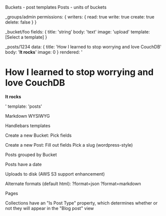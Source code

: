 Buckets - post templates
Posts - units of buckets

_groups/admin
  permissions: {
    writers: {
      read: true
      write: true
      create: true
      delete: false
    }
  }


_bucket/foo
  fields: {
    title: 'string'
    body: 'text'
    image: 'upload'
    template: [Select a template]
  }

_posts/1234
  data: {
    title: 'How I learned to stop worrying and love CouchDB'
    body: '**It rocks**'
    image: 0
  }
  rendered: '<h1>How I learned to stop worrying and love CouchDB</h1><p><strong>It rocks</strong></p>'
  template: 'posts'

Markdown WYSIWYG

Handlebars templates



Create a new Bucket:
  Pick fields

Create a new Post:
  Fill out fields
  Pick a slug (wordpress-style)

Posts grouped by Bucket

Posts have a date

Uploads to disk (AWS S3 support enhancement)

Alternate formats (default html):
  ?format=json ?format=markdown

Pages


Collections have an "Is Post Type" property, which determines whether or not they will appear in the "Blog post" view